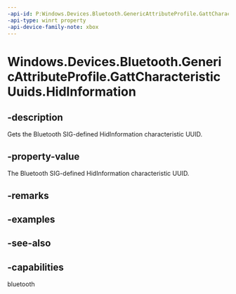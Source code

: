 ```yaml
---
-api-id: P:Windows.Devices.Bluetooth.GenericAttributeProfile.GattCharacteristicUuids.HidInformation
-api-type: winrt property
-api-device-family-note: xbox
---
```


<!-- Property syntax
public System.Guid HidInformation { get; }
-->

# Windows.Devices.Bluetooth.GenericAttributeProfile.GattCharacteristicUuids.HidInformation

## -description
Gets the Bluetooth SIG-defined HidInformation characteristic UUID.

## -property-value
The Bluetooth SIG-defined HidInformation characteristic UUID.

## -remarks

## -examples

## -see-also

## -capabilities
bluetooth
